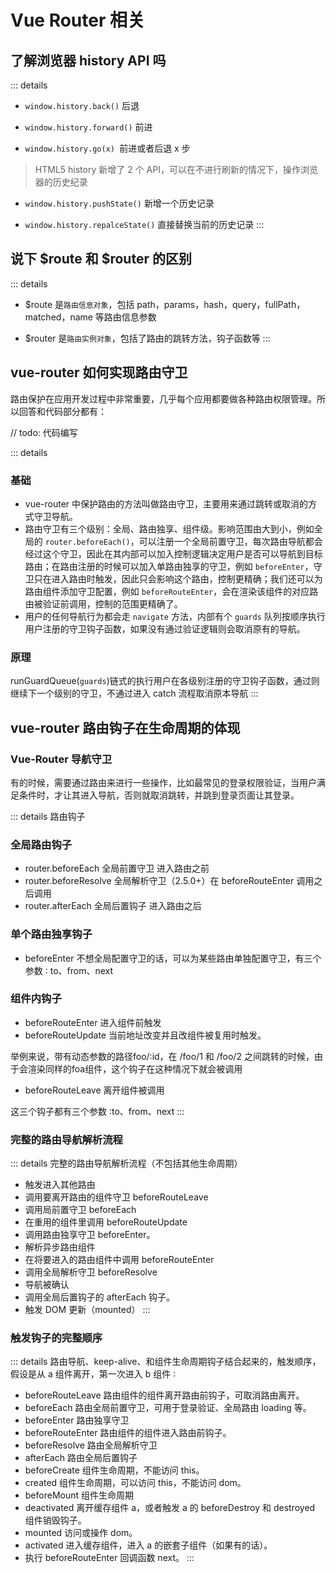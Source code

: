 # Vue Router 相关

## 了解浏览器 history API 吗

::: details

- `window.history.back()` 后退

- `window.history.forward()` 前进

- `window.history.go(x) `前进或者后退 x 步

> HTML5 history 新增了 2 个 API，可以在不进行刷新的情况下，操作浏览器的历史纪录

- `window.history.pushState()` 新增一个历史记录

- `window.history.repalceState()` 直接替换当前的历史记录
  :::

## 说下 $route 和 $router 的区别

::: details

- $route 是`路由信息对象`，包括 path，params，hash，query，fullPath，matched，name 等路由信息参数

- $router 是`路由实例对象`，包括了路由的跳转方法，钩子函数等
  :::

## vue-router 如何实现路由守卫

路由保护在应用开发过程中非常重要，几乎每个应用都要做各种路由权限管理。所以回答和代码部分都有：

// todo: 代码编写

::: details

### 基础

- vue-router 中保护路由的方法叫做路由守卫，主要用来通过跳转或取消的方式守卫导航。
- 路由守卫有三个级别：全局、路由独享、组件级。影响范围由大到小，例如全局的 `router.beforeEach()`，可以注册一个全局前置守卫，每次路由导航都会经过这个守卫，因此在其内部可以加入控制逻辑决定用户是否可以导航到目标路由；在路由注册的时候可以加入单路由独享的守卫，例如 `beforeEnter`，守卫只在进入路由时触发，因此只会影响这个路由，控制更精确；我们还可以为路由组件添加守卫配置，例如 `beforeRouteEnter`，会在渲染该组件的对应路由被验证前调用，控制的范围更精确了。
- 用户的任何导航行为都会走 `navigate` 方法，内部有个 `guards` 队列按顺序执行用户注册的守卫钩子函数，如果没有通过验证逻辑则会取消原有的导航。

### 原理

runGuardQueue(`guards`)链式的执行用户在各级别注册的守卫钩子函数，通过则继续下一个级别的守卫，不通过进入 catch 流程取消原本导航
:::

## vue-router 路由钩子在生命周期的体现

### Vue-Router 导航守卫

有的时候，需要通过路由来进行一些操作，比如最常见的登录权限验证，当用户满足条件时，才让其进入导航，否则就取消跳转，并跳到登录页面让其登录。

::: details 路由钩子

### 全局路由钩子

- router.beforeEach 全局前置守卫 进入路由之前
- router.beforeResolve 全局解析守卫（2.5.0+）在 beforeRouteEnter 调用之后调用
- router.afterEach 全局后置钩子 进入路由之后

### 单个路由独享钩子

- beforeEnter 不想全局配置守卫的话，可以为某些路由单独配置守卫，有三个参数 ∶ to、from、next

### 组件内钩子

- beforeRouteEnter 进入组件前触发
- beforeRouteUpdate   当前地址改变并且改组件被复用时触发。
  
举例来说，带有动态参数的路径foo/∶id，在 /foo/1 和 /foo/2 之间跳转的时候，由于会渲染同样的foa组件，这个钩子在这种情况下就会被调用
- beforeRouteLeave 离开组件被调用

这三个钩子都有三个参数 ∶to、from、next
:::

### 完整的路由导航解析流程

::: details 完整的路由导航解析流程（不包括其他生命周期）

- 触发进入其他路由
- 调用要离开路由的组件守卫 beforeRouteLeave
- 调用局前置守卫 beforeEach
- 在重用的组件里调用 beforeRouteUpdate
- 调用路由独享守卫 beforeEnter。
- 解析异步路由组件
- 在将要进入的路由组件中调用 beforeRouteEnter
- 调用全局解析守卫 beforeResolve
- 导航被确认
- 调用全局后置钩子的 afterEach 钩子。
- 触发 DOM 更新（mounted）
  :::

### 触发钩子的完整顺序

::: details 路由导航、keep-alive、和组件生命周期钩子结合起来的，触发顺序，假设是从 a 组件离开，第一次进入 b 组件 ∶

- beforeRouteLeave 路由组件的组件离开路由前钩子，可取消路由离开。
- beforeEach 路由全局前置守卫，可用于登录验证、全局路由 loading 等。
- beforeEnter 路由独享守卫
- beforeRouteEnter 路由组件的组件进入路由前钩子。
- beforeResolve 路由全局解析守卫
- afterEach 路由全局后置钩子
- beforeCreate 组件生命周期，不能访问 this。
- created 组件生命周期，可以访问 this，不能访问 dom。
- beforeMount 组件生命周期
- deactivated 离开缓存组件 a，或者触发 a 的 beforeDestroy 和 destroyed 组件销毁钩子。
- mounted 访问或操作 dom。
- activated 进入缓存组件，进入 a 的嵌套子组件（如果有的话）。
- 执行 beforeRouteEnter 回调函数 next。
  :::
